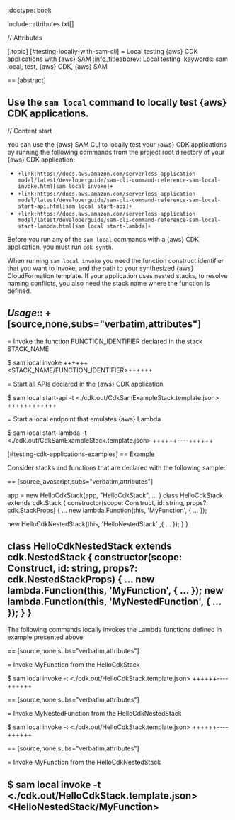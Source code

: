:doctype: book

include::attributes.txt[]

// Attributes

[.topic]
[#testing-locally-with-sam-cli]
= Local testing \{aws} CDK applications with \{aws} SAM
:info_titleabbrev: Local testing
:keywords: sam local, test, \{aws} CDK, \{aws} SAM

== [abstract]

Use the `sam local` command to locally test \{aws} CDK applications.
--

// Content start

You can use the \{aws} SAM CLI to locally test your \{aws} CDK applications by running the following commands from the project root directory of your \{aws} CDK application:

* `+link:https://docs.aws.amazon.com/serverless-application-model/latest/developerguide/sam-cli-command-reference-sam-local-invoke.html[sam local invoke]+`
* `+link:https://docs.aws.amazon.com/serverless-application-model/latest/developerguide/sam-cli-command-reference-sam-local-start-api.html[sam local start-api]+`
* `+link:https://docs.aws.amazon.com/serverless-application-model/latest/developerguide/sam-cli-command-reference-sam-local-start-lambda.html[sam local start-lambda]+`

Before you run any of the `sam local` commands with a \{aws} CDK application, you must run `cdk synth`.

When running `sam local invoke` you need the function construct identifier that you want to invoke, and the path to your synthesized \{aws} CloudFormation template. If your application uses nested stacks, to resolve naming conflicts, you also need the stack name where the function is defined.

_Usage_::
+
[source,none,subs="verbatim,attributes"]
---

= Invoke the function FUNCTION_IDENTIFIER declared in the stack STACK_NAME

$  sam local invoke +++<OPTIONS>+++<STACK_NAME/FUNCTION_IDENTIFIER>+++</OPTIONS>+++

= Start all APIs declared in the \{aws} CDK application

$  sam local start-api -t <./cdk.out/CdkSamExampleStack.template.json> +++<OPTIONS>++++++</OPTIONS>+++

= Start a local endpoint that emulates \{aws} Lambda

$  sam local start-lambda -t <./cdk.out/CdkSamExampleStack.template.json> +++<OPTIONS>+++----+++</OPTIONS>+++

[#testing-cdk-applications-examples]
== Example

Consider stacks and functions that are declared with the following sample:

== [source,javascript,subs="verbatim,attributes"]

app = new HelloCdkStack(app, "HelloCdkStack",
   ...
)
class HelloCdkStack extends cdk.Stack {
  constructor(scope: Construct, id: string, props?: cdk.StackProps) {
    ...
    new lambda.Function(this, 'MyFunction', {
        ...
    });

 new HelloCdkNestedStack(this, 'HelloNestedStack' ,{
     ...
 });   } }

class HelloCdkNestedStack extends cdk.NestedStack {
  constructor(scope: Construct, id: string, props?: cdk.NestedStackProps) {
    ...
    new lambda.Function(this, 'MyFunction', {
        ...
    });
    new lambda.Function(this, 'MyNestedFunction', {
        ...
    });
  }
}
---

The following commands locally invokes the Lambda functions defined in example presented above:

== [source,none,subs="verbatim,attributes"]

= Invoke MyFunction from the HelloCdkStack

$ sam local invoke -t <./cdk.out/HelloCdkStack.template.json> +++<MyFunction>+++----+++</MyFunction>+++

== [source,none,subs="verbatim,attributes"]

= Invoke MyNestedFunction from the HelloCdkNestedStack

$ sam local invoke -t <./cdk.out/HelloCdkStack.template.json> +++<MyNestedFunction>+++----+++</MyNestedFunction>+++

== [source,none,subs="verbatim,attributes"]

= Invoke MyFunction from the HelloCdkNestedStack

$ sam local invoke -t <./cdk.out/HelloCdkStack.template.json> <HelloNestedStack/MyFunction>
---
